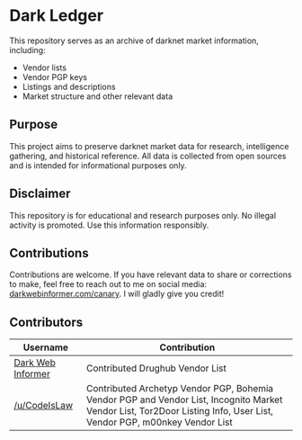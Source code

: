 # Dark Ledger

This repository serves as an archive of darknet market information, including:

- Vendor lists
- Vendor PGP keys
- Listings and descriptions
- Market structure and other relevant data

## Purpose

This project aims to preserve darknet market data for research, intelligence gathering, and historical reference. All data is collected from open sources and is intended for informational purposes only.

## Disclaimer

This repository is for educational and research purposes only. No illegal activity is promoted. Use this information responsibly.

## Contributions

Contributions are welcome. If you have relevant data to share or corrections to make, feel free to reach out to me on social media: [darkwebinformer.com/canary](https://darkwebinformer.com/canary). I will gladly give you credit!

## Contributors  

| Username | Contribution |
|----------|-------------|
| [Dark Web Informer](https://darkwebinformer.com) | Contributed Drughub Vendor List |
| [/u/CodeIsLaw](http://dreadytofatroptsdj6io7l3xptbet6onoyno2yv7jicoxknyazubrad.onion/u/CodeIsLaw) | Contributed Archetyp Vendor PGP, Bohemia Vendor PGP and Vendor List, Incognito Market Vendor List, Tor2Door Listing Info, User List, Vendor PGP, m00nkey Vendor List |
